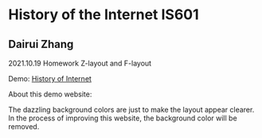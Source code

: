 # History of the Internet IS601

## Dairui Zhang

2021.10.19 Homework Z-layout and F-layout

Demo:
[History of Internet](http://601history.eastus.azurecontainer.io/)

About this demo website:

The dazzling background colors are just to make the layout appear clearer. 
In the process of improving this website, the background color will be removed.
